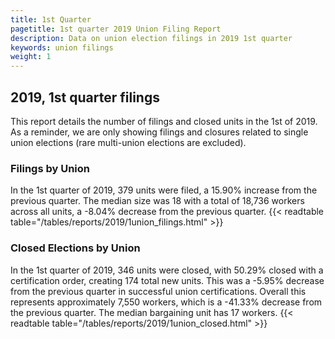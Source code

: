 ```yaml
---
title: 1st Quarter 
pagetitle: 1st quarter 2019 Union Filing Report
description: Data on union election filings in 2019 1st quarter 
keywords: union filings
weight: 1
---
```


## 2019, 1st quarter filings

This report details the number of filings and closed units in the 1st of 2019. As a reminder, we are only showing filings and closures related to single union elections (rare multi-union elections are excluded).

### Filings by Union
In the 1st quarter of 2019, 379 units were filed, a 15.90% increase from the previous quarter. The median size was 18 with a total of 18,736 workers across all units, a -8.04% decrease from the previous quarter.
{{< readtable table="/tables/reports/2019/1union_filings.html" >}}

### Closed Elections by Union
In the 1st quarter of 2019, 346 units were closed, with 50.29% closed with a certification order, creating 174 total new units. This was a -5.95% decrease from the previous quarter in successful union certifications. Overall this represents approximately 7,550 workers, which is a -41.33% decrease from the previous quarter. The median bargaining unit has 17 workers.
{{< readtable table="/tables/reports/2019/1union_closed.html" >}}

